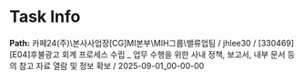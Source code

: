 # Task Info

**Path:** 카페24(주)\본사사업장\[CG]MI본부\MIH그룹\밸류업팀 / jhlee30 / [330469] [E04]후불광고 회계 프로세스 수립 _ 업무 수행을 위한 사내 정책, 보고서, 내부 문서 등의 참고 자료 열람 및 정보 확보 / 2025-09-01_00-00-00

